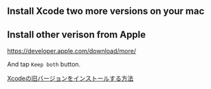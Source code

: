 ## Install Xcode two more versions on your mac

## Install other verison from Apple

https://developer.apple.com/download/more/

And tap `Keep both` button.

[Xcodeの旧バージョンをインストールする方法](https://qiita.com/TsukasaHasegawa/items/0d7d5c2cf3a2b8ce8993)
